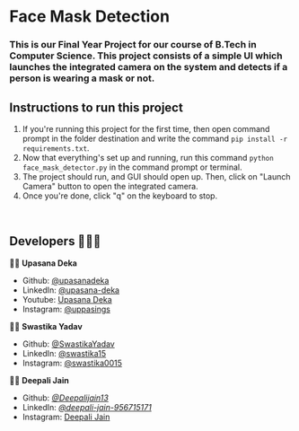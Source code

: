 # Face Mask Detection
### This is our Final Year Project for our course of B.Tech in Computer Science. This project consists of a simple UI which launches the integrated camera on the system and detects if a person is wearing a mask or not.


## Instructions to run this project
 1) If you're running this project for the first time, then open command prompt in the folder destination and write the command `pip install -r requirements.txt`.
 2) Now that everything's set up and running, run this command `python face_mask_detector.py` in the command prompt or terminal.
 3) The project should run, and GUI should open up. Then, click on "Launch Camera" button to open the integrated camera.
 4) Once you're done, click "q" on the keyboard to stop.

</br>

## Developers 👩🏻‍💻

👩🏻 **Upasana Deka**

* Github: [@upasanadeka](https://github.com/upasanadeka)
* LinkedIn: [@upasana-deka](https://www.linkedin.com/in/upasana-deka)
* Youtube: [Upasana Deka](https://youtube.com/upasanadeka)
* Instagram: [@uppasings](https://instagram.com/uppasings)


👩🏻 **Swastika Yadav**

* Github: [@SwastikaYadav](https://github.com/SwastikaYadav)
* LinkedIn: [@swastika15](https://www.linkedin.com/in/swastika15)
* Instagram: [@swastika0015](https://instagram.com/swastika0015)


👩🏻 **Deepali Jain**

* Github: [_@Deepalijain13_](https://github.com/Deepalijain13)
* LinkedIn: [_@deepali-jain-956715171_](https://www.linkedin.com/in/deepali-jain-956715171)
* Instagram: [Deepali Jain](https://instagram.com/_deepali__)
